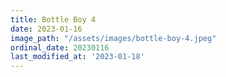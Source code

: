 ```yaml
---
title: Bottle Boy 4
date: 2023-01-16
image_path: "/assets/images/bottle-boy-4.jpeg"
ordinal_date: 20230116
last_modified_at: '2023-01-18'
---
```


